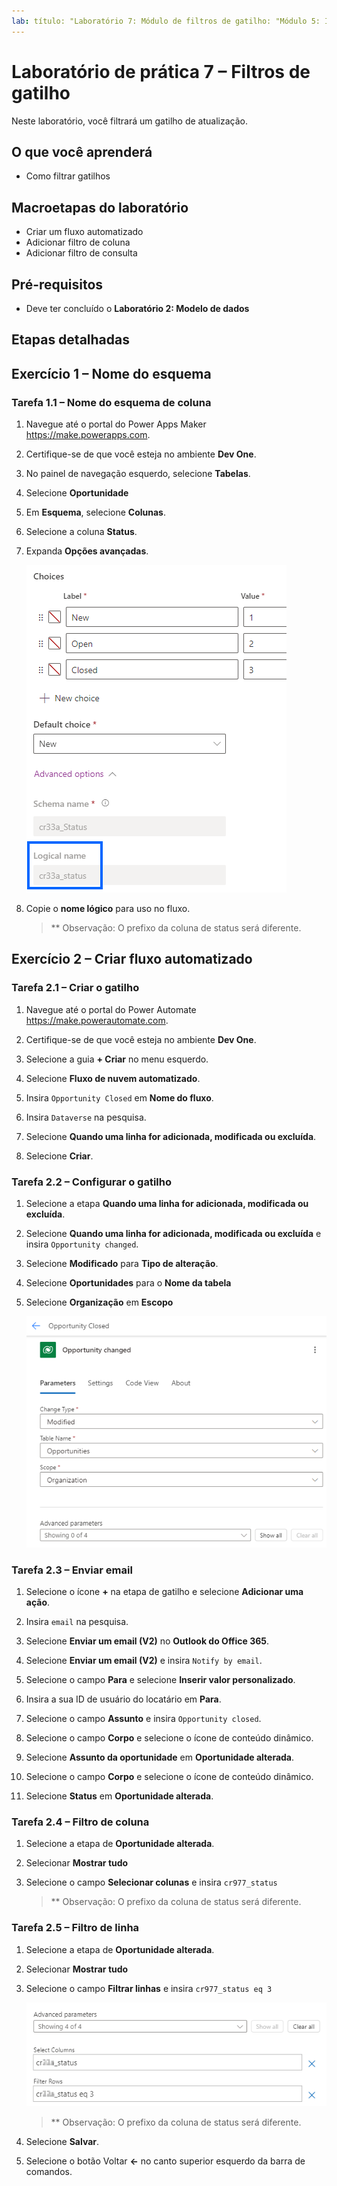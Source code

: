 ```yaml
---
lab: título: "Laboratório 7: Módulo de filtros de gatilho: "Módulo 5: Integração profunda do Power Automate entre várias fontes de dados"
---
```


# Laboratório de prática 7 – Filtros de gatilho

Neste laboratório, você filtrará um gatilho de atualização.

## O que você aprenderá

- Como filtrar gatilhos

## Macroetapas do laboratório

- Criar um fluxo automatizado
- Adicionar filtro de coluna
- Adicionar filtro de consulta

## Pré-requisitos

- Deve ter concluído o **Laboratório 2: Modelo de dados**

## Etapas detalhadas

## Exercício 1 – Nome do esquema

### Tarefa 1.1 – Nome do esquema de coluna

1. Navegue até o portal do Power Apps Maker <https://make.powerapps.com>.

1. Certifique-se de que você esteja no ambiente **Dev One**.

1. No painel de navegação esquerdo, selecione **Tabelas**.

1. Selecione **Oportunidade**

1. Em **Esquema**, selecione **Colunas**.

1. Selecione a coluna **Status**.

1. Expanda **Opções avançadas**.

    ![Captura de tela do nome do esquema de coluna.](../media/column-schema-name.png)

1. Copie o **nome lógico** para uso no fluxo.

   > ** Observação: O prefixo da coluna de status será diferente.

## Exercício 2 – Criar fluxo automatizado

### Tarefa 2.1 – Criar o gatilho

1. Navegue até o portal do Power Automate <https://make.powerautomate.com>.

1. Certifique-se de que você esteja no ambiente **Dev One**.

1. Selecione a guia **+ Criar** no menu esquerdo.

1. Selecione **Fluxo de nuvem automatizado**.

1. Insira `Opportunity Closed` em **Nome do fluxo**.

1. Insira `Dataverse` na pesquisa.

1. Selecione **Quando uma linha for adicionada, modificada ou excluída**.

1. Selecione **Criar**.

### Tarefa 2.2 – Configurar o gatilho

1. Selecione a etapa **Quando uma linha for adicionada, modificada ou excluída**.

1. Selecione **Quando uma linha for adicionada, modificada ou excluída** e insira `Opportunity changed`.

1. Selecione **Modificado** para **Tipo de alteração**.

1. Selecione **Oportunidades** para o **Nome da tabela**

1. Selecione **Organização** em **Escopo**

    ![Captura de tela do gatilho de atualização de linha.](../media/update-trigger.png)

### Tarefa 2.3 – Enviar email

1. Selecione o ícone **+** na etapa de gatilho e selecione **Adicionar uma ação**.

1. Insira `email` na pesquisa.

1. Selecione **Enviar um email (V2)** no **Outlook do Office 365**.

1. Selecione **Enviar um email (V2)** e insira `Notify by email`.

1. Selecione o campo **Para** e selecione **Inserir valor personalizado**.

1. Insira a sua ID de usuário do locatário em **Para**.

1. Selecione o campo **Assunto** e insira `Opportunity closed`.

1. Selecione o campo **Corpo** e selecione o ícone de conteúdo dinâmico.

1. Selecione **Assunto da oportunidade** em **Oportunidade alterada**.

1. Selecione o campo **Corpo** e selecione o ícone de conteúdo dinâmico.

1. Selecione **Status** em **Oportunidade alterada**.

### Tarefa 2.4 – Filtro de coluna

1. Selecione a etapa de **Oportunidade alterada**.

1. Selecionar **Mostrar tudo**

1. Selecione o campo **Selecionar colunas** e insira `cr977_status`

   > ** Observação: O prefixo da coluna de status será diferente.

### Tarefa 2.5 – Filtro de linha

1. Selecione a etapa de **Oportunidade alterada**.

1. Selecionar **Mostrar tudo**

1. Selecione o campo **Filtrar linhas** e insira `cr977_status eq 3`

    ![Captura de tela do filtro de gatilho.](../media/trigger-filter.png)

    > ** Observação: O prefixo da coluna de status será diferente.

1. Selecione **Salvar**.

1. Selecione o botão Voltar **<-** no canto superior esquerdo da barra de comandos.
